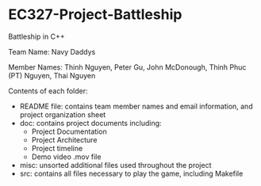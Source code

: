 # EC327-Project-Battleship
Battleship in C++ 

Team Name: Navy Daddys


Member Names: 
Thinh Nguyen, Peter Gu, John McDonough, Thinh Phuc (PT) Nguyen, Thai Nguyen

Contents of each folder:

- README file: contains team member names and email information, and project organization sheet
- doc: contains project documents including:
  - Project Documentation
  - Project Architecture
  - Project timeline
  - Demo video .mov file
- misc: unsorted additional files used throughout the project
- src: contains all files necessary to play the game, including Makefile

